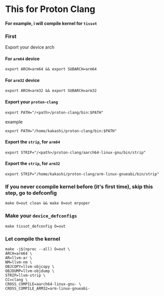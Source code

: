 # This for Proton Clang

#### For example, i will compile kernel for ```tissot```
### First

Export your device arch

#### For ```arm64``` device
    export ARCH=arm64 && export SUBARCH=arm64
#### For ```arm32``` device
    export ARCH=arm32 && export SUBARCH=arm32
#### Export your ```proton-clang```
    export PATH="/<path>/proton-clang/bin:$PATH"
example 

    export PATH="/home/kakashi/proton-clang/bin:$PATH"
#### Export the ```strip```, for ```arm64```
    export STRIP="/<path>/proton-clang/aarch64-linux-gnu/bin/strip"
#### Export the ```strip```, for ```arm32```
    export STRIP="/home/kakashi/proton-clang/arm-linux-gnueabi/bin/strip"
    
### If you never ccompile kernel before (it's first time), skip this step, go to defconfig

    make O=out clean && make O=out mrpoper
    
###  Make your ```device_defconfigs```

    make tissot_defconfig O=out

### Let compile the kernel

    make -j$(nproc --all) O=out \
    ARCH=arm64 \
    AR=llvm-ar \
    NM=llvm-nm \
    OBJCOPY=llvm-objcopy \
    OBJDUMP=llvm-objdump \
    STRIP=llvm-strip \
    CC=clang \
    CROSS_COMPILE=aarch64-linux-gnu- \
    CROSS_COMPILE_ARM32=arm-linux-gnueabi-
